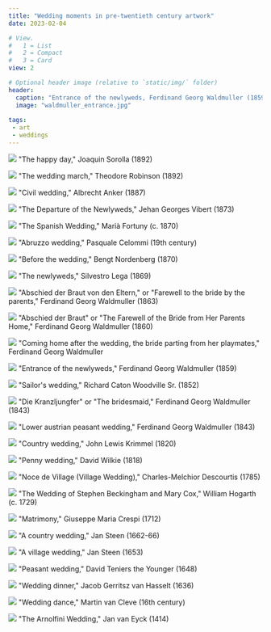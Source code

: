 ```yaml
---
title: "Wedding moments in pre-twentieth century artwork"
date: 2023-02-04

# View.
#   1 = List
#   2 = Compact
#   3 = Card
view: 2

# Optional header image (relative to `static/img/` folder)
header:
  caption: "Entrance of the newlyweds, Ferdinand Georg Waldmuller (1859)"
  image: "waldmuller_entrance.jpg"
  
tags:
 - art
 - weddings
---
```


![](/uploads/art-weddings/sorolla_happy.jpg)
"The happy day," Joaquin Sorolla (1892)

![](/uploads/art-weddings/robinson_wedding.jpg)
"The wedding march," Theodore Robinson (1892)

![](/uploads/art-weddings/anker_civil.jpg)
"Civil wedding," Albrecht Anker (1887)

![](/uploads/art-weddings/vibert_departure.jpg)
"The Departure of the Newlyweds," Jehan Georges Vibert (1873)

![](/uploads/art-weddings/fortuny_spanish.jpg)
"The Spanish Wedding," Marià Fortuny (c. 1870)

![](/uploads/art-weddings/celommi.jpg)
"Abruzzo wedding," Pasquale Celommi (19th century)

![](/uploads/art-weddings/Nordenberg_before.jpg)
"Before the wedding," Bengt Nordenberg (1870)

![](/uploads/art-weddings/lega_sposi.jpg)
"The newlyweds," Silvestro Lega (1869)

![](/uploads/art-weddings/waldmuller_farewell2.jpeg)
"Abschied der Braut von den Eltern," or "Farewell to the bride by the parents," Ferdinand Georg Waldmuller (1863)

![](/uploads/art-weddings/waldmuller_farewell.jpg)
"Abschied der Braut" or "The Farewell of the Bride from Her Parents Home," Ferdinand Georg Waldmuller (1860)

![](/uploads/art-weddings/waldmuller_departing.jpg)
"Coming home after the wedding, the bride parting from her playmates," Ferdinand Georg Waldmuller

![](/uploads/art-weddings/waldmuller_entrance.jpg)
"Entrance of the newlyweds," Ferdinand Georg Waldmuller (1859)

![](/uploads/art-weddings/woodville_sailor.jpg)
"Sailor's wedding," Richard Caton Woodville Sr. (1852)

![](/uploads/art-weddings/waldmuller_bridesmaid.png)
"Die Kranzljungfer" or "The bridesmaid," Ferdinand Georg Waldmuller (1843)

![](/uploads/art-weddings/waldmuller_lower.jpg)
"Lower austrian peasant wedding," Ferdinand Georg Waldmuller (1843)

![](/uploads/art-weddings/krimmel_country.jpg)
"Country wedding," John Lewis Krimmel (1820)

![](/uploads/art-weddings/wilkie_penny.jpg)
"Penny wedding," David Wilkie (1818)

![](/uploads/art-weddings/descourtis_village.jpg)
"Noce de Village (Village Wedding)," Charles-Melchior Descourtis (1785)

![](/uploads/art-weddings/hogarth_wedding.jpg)
"The Wedding of Stephen Beckingham and Mary Cox," William Hogarth (c. 1729)

![](/uploads/art-weddings/crespi_matrimony.jpg)
"Matrimony," Giuseppe Maria Crespi (1712)

![](/uploads/art-weddings/steen_country.jpg)
"A country wedding," Jan Steen (1662-66)

![](/uploads/art-weddings/steen_village.jpg)
"A village wedding," Jan Steen (1653)

![](/uploads/art-weddings/teniers_peasant.png)
"Peasant wedding," David Teniers the Younger (1648)

![](/uploads/art-weddings/hasselt_wedding.jpg)
"Wedding dinner," Jacob Gerritsz van Hasselt (1636)

![](/uploads/art-weddings/cleve_dance.jpg)
"Wedding dance," Martin van Cleve (16th century)

![](/uploads/art-weddings/arnolfini.jpg)
"The Arnolfini Wedding," Jan van Eyck (1414)

